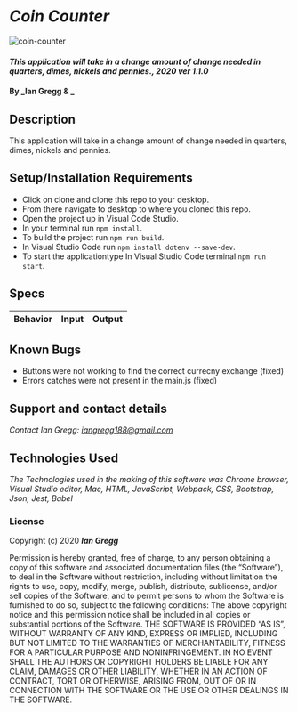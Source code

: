 # _Coin Counter_

![coin-counter](https://media.giphy.com/media/QaPkV29BJh3gI/giphy.gif)

#### _This application will take in a change amount of change needed in quarters, dimes, nickels and pennies., 2020 ver 1.1.0_

#### By _Ian Gregg & _
[]()

## Description

This application will take in a change amount of change needed in quarters, dimes, nickels and pennies.

## Setup/Installation Requirements

* Click on clone and clone this repo to your desktop.
* From there navigate to desktop to where you cloned this repo.
* Open the project up in Visual Code Studio.
* In your terminal run ```npm install```.
* To build the project run ```npm run build```.
* In Visual Studio Code run ```npm install dotenv --save-dev```.
* To start the applicationtype In Visual Studio Code terminal ```npm run start```.

## Specs

| Behavior    | Input | Output |
| :-----------| ------| ------: |

## Known Bugs

* Buttons were not working to find the correct currecny exchange (fixed)
* Errors catches were not present in the main.js (fixed)

## Support and contact details

_Contact Ian Gregg: <iangregg188@gmail.com>_

## Technologies Used

_The Technologies used in the making of this software was Chrome browser, Visual Studio editor, Mac, HTML, JavaScript, Webpack, CSS, Bootstrap, Json, Jest, Babel_

### License

Copyright (c) 2020 **_Ian Gregg_**

Permission is hereby granted, free of charge, to any person obtaining a copy of this software and associated documentation files (the “Software”), to deal in the Software without restriction, including without limitation the rights to use, copy, modify, merge, publish, distribute, sublicense, and/or sell copies of the Software, and to permit persons to whom the Software is furnished to do so, subject to the following conditions:
The above copyright notice and this permission notice shall be included in all copies or substantial portions of the Software.
THE SOFTWARE IS PROVIDED “AS IS”, WITHOUT WARRANTY OF ANY KIND, EXPRESS OR IMPLIED, INCLUDING BUT NOT LIMITED TO THE WARRANTIES OF MERCHANTABILITY, FITNESS FOR A PARTICULAR PURPOSE AND NONINFRINGEMENT. IN NO EVENT SHALL THE AUTHORS OR COPYRIGHT HOLDERS BE LIABLE FOR ANY CLAIM, DAMAGES OR OTHER LIABILITY, WHETHER IN AN ACTION OF CONTRACT, TORT OR OTHERWISE, ARISING FROM, OUT OF OR IN CONNECTION WITH THE SOFTWARE OR THE USE OR OTHER DEALINGS IN THE SOFTWARE.